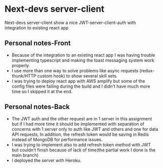 # Next-devs server-client

Next-devs server-client show a nice JWT-server-client-auth with integration to existing react app

## Personal notes-Front

- Because of the integration to an existing react app I was having trouble implementing typescript and making the toast messaging system work properly.
- I use more than one way to solve problems like async requests (redux-thunk/HTTP custom hook) to show several skill sets.
- I was trying to deploy react app with AWS amplify but some of the config files were failing during the build and I didn't have much more time so I skipped it at the end.

## Personal notes-Back

- The JWT auth and the other request are in 1 server in this assignment but if I had more time it should be implemented with separation of concerns with 1 server only to auth like JWT and others and one for data API requests, In addition, the refresh token would be saving in Redis instead of MongoDB for performance issues.
- I was trying to implement also to add refresh token method with JWT but couldn't finish because of lack of time(the partial work I done is the main branch)
- I deployed the server with Heroku.
